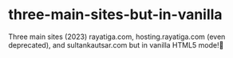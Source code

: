 # three-main-sites-but-in-vanilla
Three main sites (2023) rayatiga.com, hosting.rayatiga.com (even deprecated), and sultankautsar.com but in vanilla HTML5 mode!🍦
